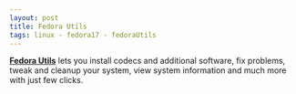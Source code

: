```yaml
---
layout: post
title: Fedora Utils
tags: linux - fedora17 - fedoraUtils
---
```


**[Fedora Utils](http://fedorautils.sourceforge.net/)** lets you install codecs and additional software, fix problems, tweak and cleanup your system, view system information and much more with just few clicks.
